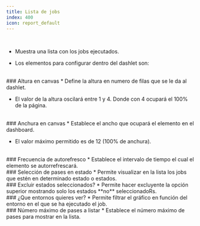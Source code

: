 ```yaml
---
title: Lista de jobs
index: 400
icon: report_default
---
```


    
<br />

* Muestra una lista con los jobs ejecutados.

* Los elementos para configurar dentro del dashlet son:


<br />
### Altura en canvas
* Define la altura en numero de filas que se le da al dashlet.

* El valor de la altura oscilará entre 1 y 4. Donde con 4 ocupará el 100% de la página.

<br />
### Anchura en canvas
* Establece el ancho que ocupará el elemento en el dashboard.

* El valor máximo permitido es de 12 (100% de anchura).

<br/>
### Frecuencia de autorefresco
* Establece el intervalo de tiempo el cual el elemento se autorrefrescará.


<br />
###  Selección de pases en estado
* Permite visualizar en la lista los jobs que estén en determinado estado o estados.

<br />
### Excluir estados seleccionados?
* Permite hacer excluyente la opción superior mostrando solo los estados **no** seleccionadoRs.

<br />
### ¿Que entornos quieres ver?
* Permite filtrar el gráfico en función del entorno en el que se ha ejecutado el job.

<br />
### Número máximo de pases a listar
* Establece el número máximo de pases para mostrar en la lista.